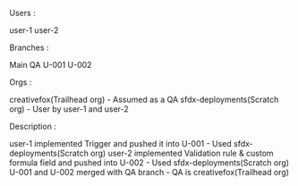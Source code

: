 Users : 

user-1
user-2


Branches :

Main
QA
U-001
U-002


Orgs :

creativefox(Trailhead org) - Assumed as a QA
sfdx-deployments(Scratch org) - User by user-1 and user-2


Description : 

user-1 implemented Trigger and pushed it into U-001 - Used sfdx-deployments(Scratch org)
user-2 implemented Validation rule & custom formula field and pushed into U-002 - Used sfdx-deployments(Scratch org)
U-001 and U-002 merged with QA branch - QA is creativefox(Trailhead org)
